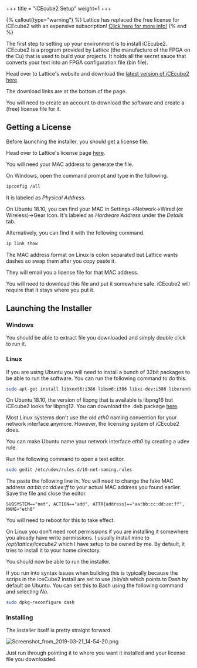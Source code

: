 +++
title = "iCEcube2 Setup"
weight=1
+++

{% callout(type="warning") %}
Lattice has replaced the free license for iCEcube2 with an expensive subscription! [Click here for more info!](@/news/icecube2-no-longer-free.md)
{% end %}

The first step to setting up your environment is to install iCEcube2. iCEcube2 is a program provided by Lattice (the manufacture of the FPGA on the Cu) that is used to build your projects. It holds all the secret sauce that converts your text into an FPGA configuration file (bin file).

Head over to Lattice's website and download the [latest version of iCEcube2 here](http://www.latticesemi.com/iCEcube2).

The download links are at the bottom of the page.

You will need to create an account to download the software and create a (free) license file for it.

## Getting a License

Before launching the installer, you should get a license file.

Head over to Lattice's license page [here](http://www.latticesemi.com/Support/Licensing/DiamondAndiCEcube2SoftwareLicensing/iceCube2).

You will need your MAC address to generate the file.

On Windows, open the command prompt and type in the following.

```bash
ipconfig /all
```

It is labeled as _Physical Address_.

On Ubuntu 18.10, you can find your MAC in Settings->Network->Wired (or Wireless)->Gear Icon. It's labeled as _Hardware Address_ under the _Details_ tab. 

Alternatively, you can find it with the following command.

```bash
ip link show
```

The MAC address format on Linux is colon separated but Lattice wants dashes so swap them after you copy paste it.

They will email you a license file for that MAC address.

You will need to download this file and put it somewhere safe. iCEcube2 will require that it stays where you put it.

## Launching the Installer

### Windows

You should be able to extract file you downloaded and simply double click to run it.

### Linux

If you are using Ubuntu you will need to install a bunch of 32bit packages to be able to run the software. You can run the following command to do this.

```bash
sudo apt-get install libxext6:i386 libsm6:i386 libxi-dev:i386 libxrandr-dev:i386 libxcursor-dev:i386 libxinerama-dev:i386 libfreetype6:i386 libfontconfig:i386 libglib2.0-0:i386 libstdc++6:i386
```

On Ubuntu 18.10, the version of libpng that is available is libpng16 but iCEcube2 looks for libpng12. You can download the .deb package [here](https://vhdlwhiz.com/wp-content/uploads/2020/05/libpng12-0_1.2.54-1ubuntu1b_i386.deb).

Most Linux systems don't use the old _eth0_ naming convention for your network interface anymore. However, the licensing system of iCEcube2 does.

You can make Ubuntu name your network interface _eth0_ by creating a udev rule.

Run the following command to open a text editor.

```bash
sudo gedit /etc/udev/rules.d/10-net-naming.rules
```

The paste the following line in. You will need to change the fake MAC address _aa:bb:cc:dd:ee:ff_ to your actual MAC address you found earlier. Save the file and close the editor.

```lucid
SUBSYSTEM=="net", ACTION=="add", ATTR{address}=="aa:bb:cc:dd:ee:ff", NAME="eth0"
```

You will need to reboot for this to take effect.

On Linux you don't need root permissions if you are installing it somewhere you already have write permissions. I usually install mine to _/opt/lattice/icecube2_ which I have setup to be owned by me. By default, it tries to install it to your home directory.

You should now be able to run the installer.

If you run into syntax issues when building this is typically because the scrips in the iceCube2 install are set to use /bin/sh which points to Dash by default on Ubuntu. You can set this to Bash using the following command and selecting _No_.

```bash
sudo dpkg-reconfigure dash
```

### Installing

The installer itself is pretty straight forward. 

![Screenshot_from_2019-03-21_14-54-20.png](https://cdn.alchitry.com/setup/Screenshot_from_2019-03-21_14-54-20.png)

Just run through pointing it to where you want it installed and your license file you downloaded.